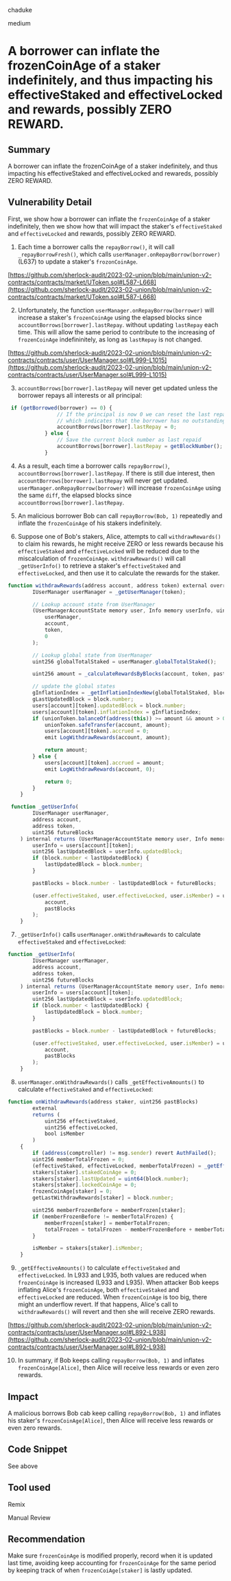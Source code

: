 chaduke

medium

# A borrower can inflate the frozenCoinAge of a staker indefinitely, and thus impacting his effectiveStaked and effectiveLocked and rewards, possibly ZERO REWARD.

## Summary
A borrower can inflate the frozenCoinAge of a staker indefinitely, and thus impacting his effectiveStaked and effectiveLocked and rewareds, possibly ZERO REWARD.


## Vulnerability Detail
First, we show how a borrower can inflate the ``frozenCoinAge`` of a staker indefinitely, then we show how that will impact the staker's ``effectiveStaked`` and ``effectiveLocked`` and rewards, possibly ZERO REWARD.

1) Each time a borrower calls the ``repayBorrow()``, it will call ``_repayBorrowFresh()``, which calls ``userManager.onRepayBorrow(borrower)`` (L637) to update  a staker's ``frozonCoinAge``.

[https://github.com/sherlock-audit/2023-02-union/blob/main/union-v2-contracts/contracts/market/UToken.sol#L587-L668](https://github.com/sherlock-audit/2023-02-union/blob/main/union-v2-contracts/contracts/market/UToken.sol#L587-L668)

2) Unfortunately, the function ``userManager.onRepayBorrow(borrower)`` will increase a staker's ``frozenCoinAge`` using  the elapsed blocks since ``accountBorrows[borrower].lastRepay``. without updating ``lastRepay`` each time. This will allow the same period to contribute to the increasing of ``frozenCoinAge`` indefininitely,  as long as ``lastRepay`` is not changed. 

[https://github.com/sherlock-audit/2023-02-union/blob/main/union-v2-contracts/contracts/user/UserManager.sol#L999-L1015](https://github.com/sherlock-audit/2023-02-union/blob/main/union-v2-contracts/contracts/user/UserManager.sol#L999-L1015)

3)  ``accountBorrows[borrower].lastRepay`` will never get updated unless the borrower repays all interests  or all principal:

```javascript
 if (getBorrowed(borrower) == 0) {
                // If the principal is now 0 we can reset the last repaid block to 0.
                // which indicates that the borrower has no outstanding loans.
                accountBorrows[borrower].lastRepay = 0;
            } else {
                // Save the current block number as last repaid
                accountBorrows[borrower].lastRepay = getBlockNumber();
            }

```

4) As a result, each time a borrower calls ``repayBorrow()``, ``accountBorrows[borrower].lastRepay``. If there is still due interest, then  ``accountBorrows[borrower].lastRepay`` will never get updated. ``userManager.onRepayBorrow(borrower)`` will increase ``frozenCoinAge`` using the same ``diff``, the elapsed blocks since ``accountBorrows[borrower].lastRepay``. 

5) An malicious borrower Bob can call ``repayBorrow(Bob, 1)`` repeatedly and inflate the ``frozenCoinAge`` of his stakers indefinitely. 

6) Suppose one of Bob's stakers, Alice, attempts to call ``withdrawRewards()`` to claim his rewards, he might receive ZERO or less rewards because his ``effectiveStaked`` and ``effectiveLocked`` will be reduced due to the miscalculation of  ``frozenCoinAge``. ``withdrawRewards()`` will call ``_getUserInfo()`` to retrieve a staker's ``effectiveStaked`` and ``effectiveLocked``, and then use it to calculate the rewards for the staker. 

```javascript
function withdrawRewards(address account, address token) external override whenNotPaused returns (uint256) {
        IUserManager userManager = _getUserManager(token);

        // Lookup account state from UserManager
        (UserManagerAccountState memory user, Info memory userInfo, uint256 pastBlocks) = _getUserInfo(
            userManager,
            account,
            token,
            0
        );

        // Lookup global state from UserManager
        uint256 globalTotalStaked = userManager.globalTotalStaked();

        uint256 amount = _calculateRewardsByBlocks(account, token, pastBlocks, userInfo, globalTotalStaked, user);

        // update the global states
        gInflationIndex = _getInflationIndexNew(globalTotalStaked, block.number - gLastUpdatedBlock);
        gLastUpdatedBlock = block.number;
        users[account][token].updatedBlock = block.number;
        users[account][token].inflationIndex = gInflationIndex;
        if (unionToken.balanceOf(address(this)) >= amount && amount > 0) {
            unionToken.safeTransfer(account, amount);
            users[account][token].accrued = 0;
            emit LogWithdrawRewards(account, amount);

            return amount;
        } else {
            users[account][token].accrued = amount;
            emit LogWithdrawRewards(account, 0);

            return 0;
        }
    }

 function _getUserInfo(
        IUserManager userManager,
        address account,
        address token,
        uint256 futureBlocks
    ) internal returns (UserManagerAccountState memory user, Info memory userInfo, uint256 pastBlocks) {
        userInfo = users[account][token];
        uint256 lastUpdatedBlock = userInfo.updatedBlock;
        if (block.number < lastUpdatedBlock) {
            lastUpdatedBlock = block.number;
        }

        pastBlocks = block.number - lastUpdatedBlock + futureBlocks;

        (user.effectiveStaked, user.effectiveLocked, user.isMember) = userManager.onWithdrawRewards(
            account,
            pastBlocks
        );
    }
```
7) ``_getUserInfo()`` calls  ``userManager.onWithdrawRewards``   to calculate ``effectiveStaked`` and ``effectiveLocked``:

```javascript
function _getUserInfo(
        IUserManager userManager,
        address account,
        address token,
        uint256 futureBlocks
    ) internal returns (UserManagerAccountState memory user, Info memory userInfo, uint256 pastBlocks) {
        userInfo = users[account][token];
        uint256 lastUpdatedBlock = userInfo.updatedBlock;
        if (block.number < lastUpdatedBlock) {
            lastUpdatedBlock = block.number;
        }

        pastBlocks = block.number - lastUpdatedBlock + futureBlocks;

        (user.effectiveStaked, user.effectiveLocked, user.isMember) = userManager.onWithdrawRewards(
            account,
            pastBlocks
        );
    }
```

8) ``userManager.onWithdrawRewards()`` calls ``_getEffectiveAmounts()`` to calculate ``effectiveStaked`` and ``effectiveLocked``:

```javascript
function onWithdrawRewards(address staker, uint256 pastBlocks)
        external
        returns (
            uint256 effectiveStaked,
            uint256 effectiveLocked,
            bool isMember
        )
    {
        if (address(comptroller) != msg.sender) revert AuthFailed();
        uint256 memberTotalFrozen = 0;
        (effectiveStaked, effectiveLocked, memberTotalFrozen) = _getEffectiveAmounts(staker, pastBlocks);
        stakers[staker].stakedCoinAge = 0;
        stakers[staker].lastUpdated = uint64(block.number);
        stakers[staker].lockedCoinAge = 0;
        frozenCoinAge[staker] = 0;
        getLastWithdrawRewards[staker] = block.number;

        uint256 memberFrozenBefore = memberFrozen[staker];
        if (memberFrozenBefore != memberTotalFrozen) {
            memberFrozen[staker] = memberTotalFrozen;
            totalFrozen = totalFrozen - memberFrozenBefore + memberTotalFrozen;
        }

        isMember = stakers[staker].isMember;
    }
```

9) ``_getEffectiveAmounts()`` to calculate ``effectiveStaked`` and ``effectiveLocked``. In L933 and L935, both values are reduced when ``frozenCoinAge`` is increased (L933 and L935). When attacker Bob keeps inflating Alice's ``frozenCoinAge``, both ``effectiveStaked`` and ``effectiveLocked`` are reduced. When ``frozenCoinAge`` is too big,  there might an underflow revert. If that happens, Alice's call to ``withdrawRewards()`` will revert and then she will receive ZERO rewards. 

[https://github.com/sherlock-audit/2023-02-union/blob/main/union-v2-contracts/contracts/user/UserManager.sol#L892-L938](https://github.com/sherlock-audit/2023-02-union/blob/main/union-v2-contracts/contracts/user/UserManager.sol#L892-L938)

10) In summary, if Bob keeps calling ``repayBorrow(Bob, 1)`` and inflates ``frozenCoinAge[Alice]``, then Alice will receive less rewards or even zero rewards.
 
## Impact
A malicious borrows Bob cab keep calling ``repayBorrow(Bob, 1)`` and inflates his staker's ``frozenCoinAge[Alice]``, then Alice will receive less rewards or even zero rewards.
 

## Code Snippet
See above

## Tool used
Remix

Manual Review

## Recommendation
Make sure ``frozenCoinAge`` is modified properly, record when it is updated last time, avoiding keep accounting for ``frozenCoinAge`` for the same period by keeping track of when ``frozenCoiAge[staker]`` is lastly updated. 